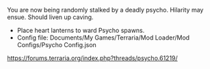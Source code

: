 You are now being randomly stalked by a deadly psycho. Hilarity may ensue. Should liven up caving.
* Place heart lanterns to ward Psycho spawns.
* Config file: Documents/My Games/Terraria/Mod Loader/Mod Configs/Psycho Config.json

https://forums.terraria.org/index.php?threads/psycho.61219/